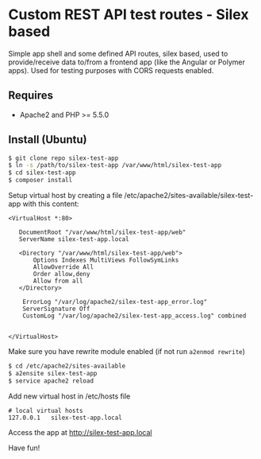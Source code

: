 # Custom REST API test routes - Silex based

Simple app shell and some defined API routes, silex based, used to provide/receive data to/from a frontend app
(like the Angular or Polymer apps). Used for testing purposes with CORS requests enabled.

## Requires

* Apache2 and PHP >= 5.5.0


## Install (Ubuntu)

```bash
$ git clone repo silex-test-app
$ ln -s /path/to/silex-test-app /var/www/html/silex-test-app
$ cd silex-test-app
$ composer install
```

Setup virtual host by creating a file /etc/apache2/sites-available/silex-test-app
with this content:

```
<VirtualHost *:80>

   DocumentRoot "/var/www/html/silex-test-app/web"
   ServerName silex-test-app.local

   <Directory "/var/www/html/silex-test-app/web">
       Options Indexes MultiViews FollowSymLinks
       AllowOverride All
       Order allow,deny
       Allow from all
   </Directory>

    ErrorLog "/var/log/apache2/silex-test-app_error.log"
    ServerSignature Off
    CustomLog "/var/log/apache2/silex-test-app_access.log" combined


</VirtualHost>

```

Make sure you have rewrite module enabled (if not run `a2enmod rewrite`)

```bash
$ cd /etc/apache2/sites-available
$ a2ensite silex-test-app
$ service apache2 reload
```

Add new virtual host in /etc/hosts file

```
# local virtual hosts
127.0.0.1   silex-test-app.local
```

Access the app at http://silex-test-app.local



Have fun!
